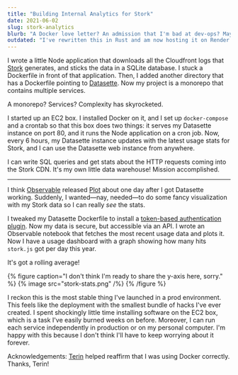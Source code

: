 ```yaml
---
title: "Building Internal Analytics for Stork"
date: 2021-06-02
slug: stork-analytics
blurb: "A Docker love letter? An admission that I'm bad at dev-ops? Maybe I just did something I want to brag about. This is that brag."
outdated: "I've rewritten this in Rust and am now hosting it on Render as part of an effort to be less of a server shepherd."
---
```


I wrote a little Node application that downloads all the Cloudfront logs that [Stork](https://stork-search.net) generates, and sticks the data in a SQLite database. I stuck a Dockerfile in front of that application. Then, I added another directory that has a Dockerfile pointing to [Datasette](https://datasette.io). Now my project is a monorepo that contains multiple services.

A monorepo? Services? Complexity has skyrocketed.

I started up an EC2 box. I installed Docker on it, and I set up `docker-compose` and a crontab so that this box does two things: it serves my Datasette instance on port 80, and it runs the Node application on a cron job. Now, every 6 hours, my Datasette instance updates with the latest usage stats for Stork, and I can use the Datasette web instance from anywhere.

I can write SQL queries and get stats about the HTTP requests coming into the Stork CDN. It's my own little data warehouse! Mission accomplished.

---

I think [Observable](https://observablehq.com) released [Plot](https://observablehq.com/@observablehq/plot) about one day after I got Datasette working. Suddenly, I wanted—nay, needed—to do some fancy visualization with my Stork data so I can really _see_ the stats.

I tweaked my Datasette Dockerfile to install a [token-based authentication plugin](https://github.com/simonw/datasette-auth-tokens). Now my data is secure, but accessible via an API. I wrote an Observable notebook that fetches the most recent usage data and plots it. Now I have a usage dashboard with a graph showing how many hits `stork.js` got per day this year.

It's got a rolling average!

{% figure caption="I don't think I'm ready to share the y-axis here, sorry." %}
{% image src="stork-stats.png" /%}
{% /figure %}

I reckon this is the most stable thing I've launched in a prod environment. This feels like the deployment with the smallest bundle of hacks I've ever created. I spent shockingly little time installing software on the EC2 box, which is a task I've easily burned weeks on before. Moreover, I can run each service independently in production or on my personal computer. I'm happy with this because I don't think I'll have to keep worrying about it forever.

Acknowledgements: [Terin](https://twitter.com/terinjokes) helped reaffirm that I was using Docker correctly. Thanks, Terin!
